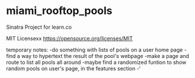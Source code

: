 # miami_rooftop_pools
Sinatra Project for learn.co

MIT Licensexx
https://opensource.org/licenses/MIT

temporary notes:
    -do something with lists of pools on a user home page
    -find a way to hypertext the result of the pool's webpage
    -make a page and route to list all pools all around
    -maybe find a randomized funtion to show random pools on user's page, in the features section
    -'
    